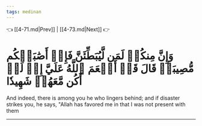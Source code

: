 ```yaml
---
tags: medinan
---
```


👈 [[4-71.md|Prev]] | [[4-73.md|Next]] 👉

# وَإِنَّ مِنكُمۡ لَمَن لَّيُبَطِّئَنَّ فَإِنۡ أَصَٰبَتۡكُم مُّصِيبَةٞ قَالَ قَدۡ أَنۡعَمَ ٱللَّهُ عَلَيَّ إِذۡ لَمۡ أَكُن مَّعَهُمۡ شَهِيدٗا

And indeed, there is among you he who lingers behind; and if disaster strikes you, he says, "Allah has favored me in that I was not present with them

---

